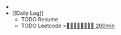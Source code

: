 -
- [[Daily Log]]
	- TODO Resume
	- TODO Leetcode >[🍅🍅🍅🍅🍅🍅🍅🍅 200min](#agenda-pomo://?t=f-1692268829006-1500%2Cf-1692280882952-1500%2Cf-1692284666095-1500%2Cf-1692341525065-1500%2Cf-1692347338271-1500%2Cf-1692351616939-1500%2Cf-1692353125253-1500%2Cf-1692369766889-1500)
